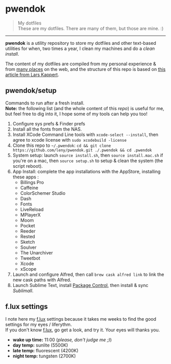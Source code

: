 # pwendok

> My dotfiles  
> These are my dotfiles. There are many of them, but those are mine. :)

* * *

**pwendok** is a utility repository to store my dotfiles and other text-based utilities for when, two times a year, I clean my machines and do a *clean install*.

The content of my dotfiles are compiled from my personal experience & from [many places](https://github.com/webpro/awesome-dotfiles) on the web, and the structure of this repo is based on [this article from Lars Kappert](https://medium.com/@webprolific/getting-started-with-dotfiles-43c3602fd789).

## pwendok/setup

Commands to run after a fresh install.  
**Note:** the following list (and the whole content of this *repo*) is useful for me, but feel free to dig into it, I hope some of my tools can help you too!

1. Configure sys prefs & Finder prefs
2. Install all the fonts from the NAS.
3. Install XCode Command Line tools with `xcode-select --install`, then agree to xcode license with `sudo xcodebuild -license`
4. Clone this repo to `~/.pwendok`: `cd && git clone https://github.com/leny/pwendok.git ./.pwendok && cd .pwendok`
5. System setup: launch `source install.sh`, then `source install.mac.sh` if you're on a mac, then `source setup.sh` to setup & clean the system (the script reboot).
6. App Install: complete the app installations with the AppStore, installing these apps :
    * Billings Pro
    * Caffeine
    * ColorSchemer Studio
    * Dash
    * Fonts
    * LiveReload
    * MPlayerX
    * Moom
    * Pocket
    * Reeder
    * Rested
    * Sketch
    * Soulver
    * The Unarchiver
    * Tweetbot
    * Xcode
    * xScope
7. Launch and configure Alfred, then call `brew cask alfred link` to link the new cask paths with Alfred.
8. Launch Sublime Text, install [Package Control](https://sublime.wbond.net/installation), then install & sync *Sublimall*.

## f.lux settings

I note here my [f.lux](https://justgetflux.com) settings because it takes me weeks to find the good settings for my eyes / liferythm.  
If you don't know [f.lux](https://justgetflux.com), go get a look, and try it. Your eyes will thanks you.

* **wake up time:** 11:00 (*please, don't judge me ;)*)
* **day temp:** sunlite (5500K)
* **late temp:** fluorescent (4200K)
* **night temp:** tungsten (2700K)
